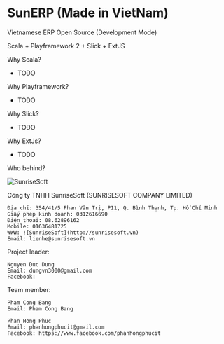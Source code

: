 SunERP (Made in VietNam)
======

Vietnamese ERP Open Source (Development Mode)

Scala + Playframework 2 + Slick + ExtJS

Why Scala?
- TODO

Why Playframework?
- TODO

Why Slick?
- TODO

Why ExtJs?
- TODO

Who behind?

![SunriseSoft](https://raw.github.com/dungvn3000/sunerp/master/logo.png "SunriseSoft")

Công ty TNHH SunriseSoft (SUNRISESOFT COMPANY LIMITED)

    Địa chỉ: 354/41/5 Phan Văn Trị, P11, Q. Bình Thạnh, Tp. Hồ Chí Minh
    Giấy phép kinh doanh: 0312616690
    Điện thoại: 08.62896162
    Mobile: 01636481725
    WWW: ![SunriseSoft](http://sunrisesoft.vn)
    Email: lienhe@sunrisesoft.vn

Project leader:

    Nguyen Duc Dung
    Email: dungvn3000@gmail.com
    Facebook:

Team member:

    Pham Cong Bang
    Email: Pham Cong Bang

    Phan Hong Phuc
    Email: phanhongphucit@gmail.com
    Facebook: https://www.facebook.com/phanhongphucit